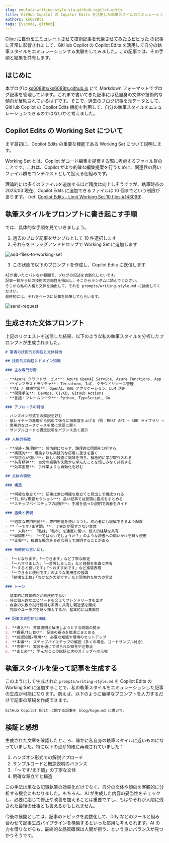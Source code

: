 ```yaml
---
slug: emulate-writing-style-via-github-copilot-edits
title: GitHub Copilot の Copilot Edits を活用した執筆スタイルのエミュレーション
authors: ks6088ts
tags: [vscode, github]
---
```


<!-- textlint-disable -->

[Cline に自分をエミュレートさせて技術記事を代筆させてみたらビビった](https://zenn.dev/mizchi/articles/auto-mizchi-writer) の記事に非常に影響されまして、GitHub Copilot の Copilot Edits を活用して自分の執筆スタイルをエミュレーションする実験をしてみました。この記事では、その手順と結果を共有します。

<!--truncate-->

## はじめに

本ブログは [ks6088ts/ks6088ts.github.io](https://github.com/ks6088ts/ks6088ts.github.io) にて Markdown フォーマットでブログ記事を管理しています。これまで書いてきた記事には私自身の文体や技術的な傾向が反映されているはずです。そこで、過去のブログ記事を元データとして、GitHub Copilot の Copilot Edits 機能を利用して、自分の執筆スタイルをエミュレーションできるのではないかと考えました。

## Copilot Edits の Working Set について

まず最初に、Copilot Edits の重要な機能である Working Set について説明します。

Working Set とは、Copilot がコード編集を提案する際に考慮するファイル群のことです。これは、Copilot がより的確な編集提案を行うために、関連性の高いファイル群をコンテキストとして捉える仕組みです。

理論的には多くのファイルを追加するほど精度は向上しそうですが、執筆時点の 2025/03 現在、Copilot Edits に追加できるファイルは 10 個までという制限があります。
(ref. [Copilot Edits - Limit Working Set 10 files #143099](https://github.com/orgs/community/discussions/143099))

## 執筆スタイルをプロンプトに書き起こす手順

では、具体的な手順を見ていきましょう。

1. 過去のブログ記事をサンプルとして 10 件選択します
2. それらをドラッグアンドドロップで Working Set に追加します

![add-files-to-working-set](./add-files-to-working-set.png)

3. この状態で以下のプロンプトを作成し、Copilot Edits に送信します

```
AIが書いたとバレない範囲で、ブログの記述を自動化したいです。
記事一覧から私の技術の方向性を抽出し、そこからランダムに読んでください。
そこから私の人格と文体を抽出して、それを prompts/writing-style.md に抽出してください。
最終的には、それをベースに記事を執筆してもらいます。
```

![send-request](send-request.png)

## 生成された文体プロンプト

上記のリクエストを送信した結果、以下のような私の執筆スタイルを分析したプロンプトが生成されました。

```md
# 筆者の技術的方向性と文体特徴

## 技術的方向性とドメイン知識

### 主な専門分野

- **Azure クラウドサービス**: Azure OpenAI Service, Azure Functions, App Service, API Management, Azure AD (Entra ID)
- **インフラストラクチャ**: Terraform, IaC, クラウドリソース管理
- **AI / 機械学習**: OpenAI、RAG アプリケーション、LLM 活用
- **開発手法**: DevOps, CI/CD, GitHub Actions
- **言語・フレームワーク**: Python, TypeScript, Go

### アプローチの特徴

- ハンズオン形式での解説を好む
- 低レイヤーの基礎から始めて徐々に抽象度を上げる（例：REST API → SDK ライブラリ → フレームワーク）
- 実用的なユースケースを常に念頭に置く
- サンプルコードと概念説明をバランス良く提示

## 人格的特徴

- **冷静・論理的**: 感情的にならず、論理的に問題を分析する
- **実践的**: 理論よりも実践的な応用に重きを置く
- **探求心が強い**: 新しい技術に興味を持ち、積極的に学び取り入れる
- **共有精神**: 自分の経験や失敗から学んだことを惜しみなく共有する
- **効率重視**: 手作業よりも自動化を好む

## 文体の特徴

### 構造

- **明確な章立て**: 記事は常に明確な章立てと見出しで構成される
- **TL;DR/概要セクション**: 長い記事では冒頭に要点をまとめる
- **ステップバイステップの説明**: 手順を追った説明で読者をガイド

### 語彙と表現

- **適度な専門用語**: 専門用語を使いつつも、初心者にも理解できるよう配慮
- **「〜です/ます調」**: 丁寧だが堅すぎない文体
- **一人称**: 「私は」「私が」を適度に使い、個人的経験を共有
- **疑問形**: 「〜ではないでしょうか？」のような読者への問いかけを時々使用
- **比喩**: 複雑な概念を身近な例えで説明することがある

### 特徴的な言い回し

- 「〜となります」「〜できます」など丁寧な断定
- 「〜ハマりました」「〜苦労しました」など経験を率直に共有
- 「〜すると良いです」「〜おすすめです」など推奨表現
- 「〜できると便利です」のような実用性の強調
- 「結構な工数」「なかなか大変です」など現実的な労力の言及

### トーン

- 基本的に教育的だが威圧的でない
- 時に個人的なエピソードを交えてフレンドリーさを出す
- 自身の失敗や試行錯誤も率直に共有し親近感を醸成
- 冗談やユーモアを時々挿入するが、基本的には真面目

## 記事の典型的な構成

1. **導入**: 背景説明と解決しようとする問題の提示
2. **概要/TL;DR**: 記事の要点を簡潔にまとめる
3. **前提知識/環境**: 必要な知識や環境のセットアップ
4. **本編**: ステップバイステップの解説（多くの場合、コードサンプル付き）
5. **考察**: 実装を通じて得られた知見や注意点
6. **まとめ**: 学んだことの総括と次のステップへの示唆
```

## 執筆スタイルを使って記事を生成する

このようにして生成された `prompts/writing-style.md` を Copilot Edits の Working Set に追加することで、私の執筆スタイルをエミュレーションした記事の生成が可能になります。例えば、以下のように簡単なプロンプトを入力するだけで記事の草稿を作成できます。

```
GitHub Copilot Edit に関する記事を blog/hoge.md に書いて。
```

## 検証と感想

生成された文章を確認したところ、確かに私自身の執筆スタイルに近いものになっていました。特に以下の点が的確に再現されていました：

1. ハンズオン形式での解説アプローチ
2. サンプルコードと概念説明のバランス
3. 「〜です/ます調」の丁寧な文体
4. 明確な章立てと構造

この手法は単なる記事執筆の効率化だけでなく、自分の文体や傾向を客観的に分析する機会にもなりました。もちろん、AI が生成した内容の妥当性をチェックし、必要に応じて修正や改善を加えることは重要ですし、もはやそれが人間に残された最後の仕事とも言えるかもしれません。

今後の展開としては、記事のトピックを変数化して、Dify などのツールと組み合わせて記事生成パイプラインを構築するといった応用も考えられます。AI の力を借りながらも、最終的な品質確保は人間が担う、という良いバランスが見つかりそうです。
